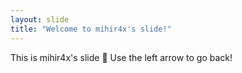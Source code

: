 ```yaml
---
layout: slide
title: "Welcome to mihir4x's slide!"
---
```

This is mihir4x's slide :tada:
Use the left arrow to go back!
